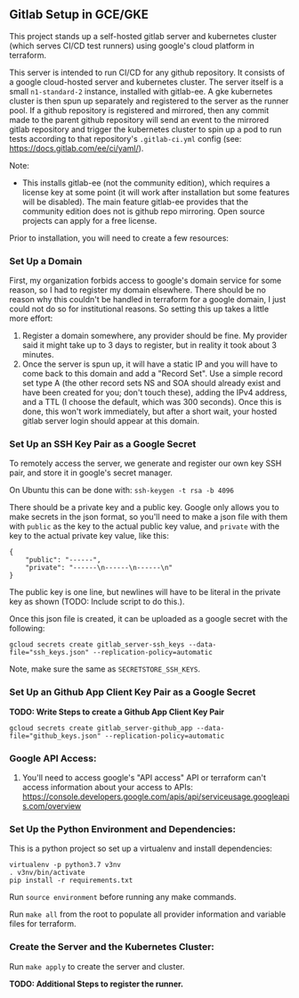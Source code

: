 ## Gitlab Setup in GCE/GKE

This project stands up a self-hosted gitlab server and kubernetes cluster (which serves CI/CD test runners) using google's cloud platform in terraform.

This server is intended to run CI/CD for any github repository.  It consists of a google cloud-hosted server and kubernetes cluster.  The server itself is a small `n1-standard-2` instance, installed with gitlab-ee.  A gke kubernetes cluster is then spun up separately and registered to the server as the runner pool.  If a github repository is registered and mirrored, then any commit made to the parent github repository will send an event to the mirrored gitlab repository and trigger the kubernetes cluster to spin up a pod to run tests according to that repository's `.gitlab-ci.yml` config (see: https://docs.gitlab.com/ee/ci/yaml/).

Note:
 - This installs gitlab-ee (not the community edition), which requires a license key at some point (it will work after installation but some features will be disabled).  The main feature gitlab-ee provides that the community edition does not is github repo mirroring.  Open source projects can apply for a free license.

Prior to installation, you will need to create a few resources:

### Set Up a Domain
First, my organization forbids access to google's domain service for some reason, so I had to register my domain elsewhere.  There should be no reason why this couldn't be handled in terraform for a google domain, I just could not do so for institutional reasons.  So setting this up takes a little more effort:

1. Register a domain somewhere, any provider should be fine.  My provider said it might take up to 3 days to register, but in reality it took about 3 minutes.
1. Once the server is spun up, it will have a static IP and you will have to come back to this domain and add a "Record Set".  Use a simple record set type A (the other record sets NS and SOA should already exist and have been created for you; don't touch these), adding the IPv4 address, and a TTL (I choose the default, which was 300 seconds).  Once this is done, this won't work immediately, but after a short wait, your hosted gitlab server login should appear at this domain.

### Set Up an SSH Key Pair as a Google Secret
To remotely access the server, we generate and register our own key SSH pair, and store it in google's secret manager.

On Ubuntu this can be done with: `ssh-keygen -t rsa -b 4096`

There should be a private key and a public key.  Google only allows you to make secrets in the json format, so you'll need to make a json file with them with `public` as the key to the actual public key value, and `private` with the key to the actual private key value, like this:

```
{
    "public": "------",
    "private": "------\n------\n------\n" 
}
```

The public key is one line, but newlines will have to be literal in the private key as shown (TODO: Include script to do this.).

Once this json file is created, it can be uploaded as a google secret with the following:

```
gcloud secrets create gitlab_server-ssh_keys --data-file="ssh_keys.json" --replication-policy=automatic
```

Note, make sure the same as `SECRETSTORE_SSH_KEYS`.

### Set Up an Github App Client Key Pair as a Google Secret

**TODO: Write Steps to create a Github App Client Key Pair**

```
gcloud secrets create gitlab_server-github_app --data-file="github_keys.json" --replication-policy=automatic
```

### Google API Access:
1. You'll need to access google's "API access" API or terraform can't access information about your access to APIs: https://console.developers.google.com/apis/api/serviceusage.googleapis.com/overview

### Set Up the Python Environment and Dependencies:
This is a python project so set up a virtualenv and install dependencies:

    virtualenv -p python3.7 v3nv
    . v3nv/bin/activate
    pip install -r requirements.txt

Run `source environment` before running any make commands.

Run `make all` from the root to populate all provider information and variable files for terraform.

### Create the Server and the Kubernetes Cluster:

Run `make apply` to create the server and cluster.

**TODO: Additional Steps to register the runner.**
